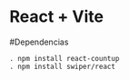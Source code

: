 # React + Vite


#Dependencias

    . npm install react-countup
    . npm install swiper/react
    

